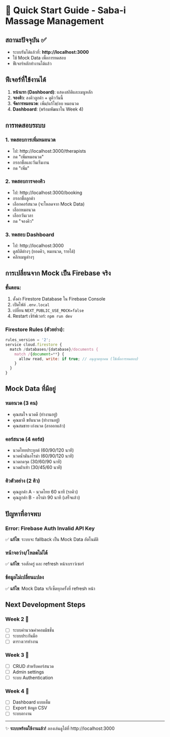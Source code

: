 # 🚀 Quick Start Guide - Saba-i Massage Management

## สถานะปัจจุบัน ✅
- ระบบรันได้แล้วที่: **http://localhost:3000**
- ใช้ Mock Data เพื่อการทดสอบ
- ฟีเจอร์หลักทำงานได้แล้ว

## ฟีเจอร์ที่ใช้งานได้
1. **หน้าแรก (Dashboard)**: แสดงสถิติและเมนูหลัก
2. **จองคิว**: ลงคิวลูกค้า + ดูคิววันนี้
3. **จัดการหมอนวด**: เพิ่ม/แก้ไข/ลบ หมอนวด
4. **Dashboard**: (พร้อมพัฒนาใน Week 4)

## การทดสอบระบบ

### 1. ทดสอบการเพิ่มหมอนวด
- ไป: http://localhost:3000/therapists
- กด "เพิ่มหมอนวด"
- กรอกชื่อและวันเริ่มงาน
- กด "เพิ่ม"

### 2. ทดสอบการจองคิว  
- ไป: http://localhost:3000/booking
- กรอกชื่อลูกค้า
- เลือกคอร์สนวด (จะโหลดจาก Mock Data)
- เลือกหมอนวด
- เลือกวันเวลา
- กด "จองคิว"

### 3. ทดสอบ Dashboard
- ไป: http://localhost:3000
- ดูสถิติต่างๆ (ยอดคิว, หมอนวด, รายได้)
- คลิกเมนูต่างๆ

## การเปลี่ยนจาก Mock เป็น Firebase จริง

### ขั้นตอน:
1. ตั้งค่า Firestore Database ใน Firebase Console
2. เปิดไฟล์ `.env.local`
3. เปลี่ยน `NEXT_PUBLIC_USE_MOCK=false`
4. Restart เซิร์ฟเวอร์: `npm run dev`

### Firestore Rules (ตัวอย่าง):
```javascript
rules_version = '2';
service cloud.firestore {
  match /databases/{database}/documents {
    match /{document=**} {
      allow read, write: if true; // อนุญาตทุกคน (ใช้เพื่อการทดสอบ)
    }
  }
}
```

## Mock Data ที่มีอยู่

### หมอนวด (3 คน)
- คุณสมใจ นวดดี (ทำงานอยู่)
- คุณมาลี ขยันนวด (ทำงานอยู่) 
- คุณสมชาย เก่งนวด (ลาออกแล้ว)

### คอร์สนวด (4 คอร์ส)
- นวดไทยประยุกต์ (60/90/120 นาที)
- นวดน้ำมันอโรม่า (60/90/120 นาที)
- นวดกดจุด (30/60/90 นาที)
- นวดฝ่าเท้า (30/45/60 นาที)

### คิวตัวอย่าง (2 คิว)
- คุณลูกค้า A - นวดไทย 60 นาที (รอคิว)
- คุณลูกค้า B - อโรม่า 90 นาที (เสร็จแล้ว)

## ปัญหาที่อาจพบ

### Error: Firebase Auth Invalid API Key
✅ **แก้ไข**: ระบบจะ fallback เป็น Mock Data อัตโนมัติ

### หน้าจอว่าง/โหลดไม่ได้
✅ **แก้ไข**: รอสักครู่ และ refresh หน้าเบราว์เซอร์

### ข้อมูลไม่เปลี่ยนแปลง
✅ **แก้ไข**: Mock Data จะรีเซ็ตทุกครั้งที่ refresh หน้า

## Next Development Steps

### Week 2 🚧
- [ ] ระบบคำนวณค่าคอมมิชชั่น
- [ ] ระบบประกันมือ  
- [ ] ตารางเวรทำงาน

### Week 3 🚧
- [ ] CRUD สำหรับคอร์สนวด
- [ ] Admin settings
- [ ] ระบบ Authentication

### Week 4 🚧
- [ ] Dashboard แบบเต็ม
- [ ] Export ข้อมูล CSV
- [ ] ระบบลางาน

---

✨ **ระบบพร้อมใช้งานแล้ว!** ลองเล่นดูได้ที่ http://localhost:3000
